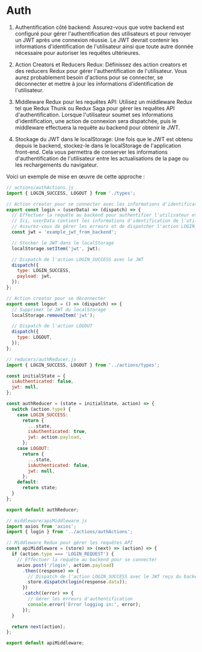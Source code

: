 # Auth

1. Authentification côté backend: Assurez-vous que votre backend est configuré pour gérer l'authentification des utilisateurs et pour renvoyer un JWT après une connexion réussie. Le JWT devrait contenir les informations d'identification de l'utilisateur ainsi que toute autre donnée nécessaire pour autoriser les requêtes ultérieures.

2. Action Creators et Reducers Redux: Définissez des action creators et des reducers Redux pour gérer l'authentification de l'utilisateur. Vous aurez probablement besoin d'actions pour se connecter, se déconnecter et mettre à jour les informations d'identification de l'utilisateur.

3. Middleware Redux pour les requêtes API: Utilisez un middleware Redux tel que Redux Thunk ou Redux Saga pour gérer les requêtes API d'authentification. Lorsque l'utilisateur soumet ses informations d'identification, une action de connexion sera dispatchée, puis le middleware effectuera la requête au backend pour obtenir le JWT.

4. Stockage du JWT dans le localStorage: Une fois que le JWT est obtenu depuis le backend, stockez-le dans le localStorage de l'application front-end. Cela vous permettra de conserver les informations d'authentification de l'utilisateur entre les actualisations de la page ou les rechargements du navigateur.

Voici un exemple de mise en œuvre de cette approche :

```javascript
// actions/authActions.js
import { LOGIN_SUCCESS, LOGOUT } from './types';

// Action creator pour se connecter avec les informations d'identification et recevoir un JWT
export const login = (userData) => (dispatch) => {
  // Effectuer la requête au backend pour authentifier l'utilisateur et obtenir le JWT
  // Ici, userData contient les informations d'identification de l'utilisateur (nom d'utilisateur, mot de passe, etc.)
  // Assurez-vous de gérer les erreurs et de dispatcher l'action LOGIN_SUCCESS avec le JWT en cas de succès
  const jwt = 'example_jwt_from_backend';

  // Stocker le JWT dans le localStorage
  localStorage.setItem('jwt', jwt);

  // Dispatch de l'action LOGIN_SUCCESS avec le JWT
  dispatch({
    type: LOGIN_SUCCESS,
    payload: jwt,
  });
};

// Action creator pour se déconnecter
export const logout = () => (dispatch) => {
  // Supprimer le JWT du localStorage
  localStorage.removeItem('jwt');

  // Dispatch de l'action LOGOUT
  dispatch({
    type: LOGOUT,
  });
};
```

```javascript
// reducers/authReducer.js
import { LOGIN_SUCCESS, LOGOUT } from '../actions/types';

const initialState = {
  isAuthenticated: false,
  jwt: null,
};

const authReducer = (state = initialState, action) => {
  switch (action.type) {
    case LOGIN_SUCCESS:
      return {
        ...state,
        isAuthenticated: true,
        jwt: action.payload,
      };
    case LOGOUT:
      return {
        ...state,
        isAuthenticated: false,
        jwt: null,
      };
    default:
      return state;
  }
};

export default authReducer;
```

```javascript
// middleware/apiMiddleware.js
import axios from 'axios';
import { login } from '../actions/authActions';

// Middleware Redux pour gérer les requêtes API
const apiMiddleware = (store) => (next) => (action) => {
  if (action.type === 'LOGIN_REQUEST') {
    // Effectuer la requête au backend pour se connecter
    axios.post('/login', action.payload)
      .then((response) => {
        // Dispatch de l'action LOGIN_SUCCESS avec le JWT reçu du backend
        store.dispatch(login(response.data));
      })
      .catch((error) => {
        // Gérer les erreurs d'authentification
        console.error('Error logging in:', error);
      });
  }

  return next(action);
};

export default apiMiddleware;
```
